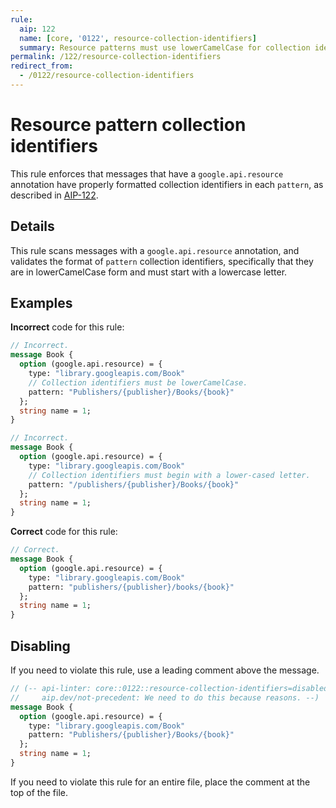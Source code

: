 ```yaml
---
rule:
  aip: 122
  name: [core, '0122', resource-collection-identifiers]
  summary: Resource patterns must use lowerCamelCase for collection identifiers.
permalink: /122/resource-collection-identifiers
redirect_from:
  - /0122/resource-collection-identifiers
---
```


# Resource pattern collection identifiers

This rule enforces that messages that have a `google.api.resource` annotation
have properly formatted collection identifiers in each `pattern`, as described
in [AIP-122][].

## Details

This rule scans messages with a `google.api.resource` annotation, and validates
the format of `pattern` collection identifiers, specifically that they are in
lowerCamelCase form and must start with a lowercase letter.

## Examples

**Incorrect** code for this rule:

```proto
// Incorrect.
message Book {
  option (google.api.resource) = {
    type: "library.googleapis.com/Book"
    // Collection identifiers must be lowerCamelCase.
    pattern: "Publishers/{publisher}/Books/{book}"
  };
  string name = 1;
}
```

```proto
// Incorrect.
message Book {
  option (google.api.resource) = {
    type: "library.googleapis.com/Book"
    // Collection identifiers must begin with a lower-cased letter.
    pattern: "/publishers/{publisher}/Books/{book}"
  };
  string name = 1;
}
```

**Correct** code for this rule:

```proto
// Correct.
message Book {
  option (google.api.resource) = {
    type: "library.googleapis.com/Book"
    pattern: "publishers/{publisher}/books/{book}"
  };
  string name = 1;
}
```

## Disabling

If you need to violate this rule, use a leading comment above the message.

```proto
// (-- api-linter: core::0122::resource-collection-identifiers=disabled
//     aip.dev/not-precedent: We need to do this because reasons. --)
message Book {
  option (google.api.resource) = {
    type: "library.googleapis.com/Book"
    pattern: "Publishers/{publisher}/Books/{book}"
  };
  string name = 1;
}
```

If you need to violate this rule for an entire file, place the comment at the
top of the file.

[aip-122]: http://aip.dev/122
[aip.dev/not-precedent]: https://aip.dev/not-precedent
